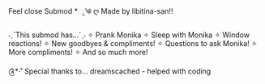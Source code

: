 Feel close Submod *ೃ༄
ღ Made by libitina-san!!

˗ˏˋThis submod has...´ˎ˗
✧ Prank Monika
✧ Sleep with Monika
✧ Window reactions!
✧ New goodbyes & compliments!
✧ Questions to ask Monika!
✧ More compliments!
✧ And so much more!

༊*·˚ Special thanks to...
dreamscached - helped with coding
